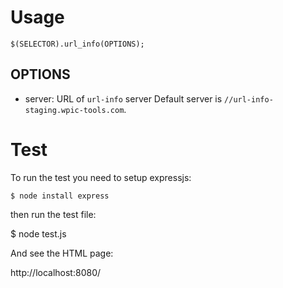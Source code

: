 Usage
=====

    $(SELECTOR).url_info(OPTIONS);
	
OPTIONS
-------

* server: URL of `url-info` server Default server is `//url-info-staging.wpic-tools.com`.

Test
====

To run the test you need to setup expressjs:

    $ node install express

then run the test file:

   $ node test.js

And see the HTML page:

   http://localhost:8080/